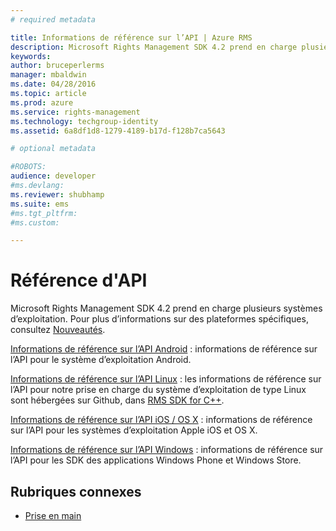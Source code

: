 ```yaml
---
# required metadata

title: Informations de référence sur l’API | Azure RMS
description: Microsoft Rights Management SDK 4.2 prend en charge plusieurs systèmes d’exploitation : Android, iOS, OS X, Linux, Windows Phone et Windows Store.
keywords:
author: bruceperlerms
manager: mbaldwin
ms.date: 04/28/2016
ms.topic: article
ms.prod: azure
ms.service: rights-management
ms.technology: techgroup-identity
ms.assetid: 6a8df1d8-1279-4189-b17d-f128b7ca5643

# optional metadata

#ROBOTS:
audience: developer
#ms.devlang:
ms.reviewer: shubhamp
ms.suite: ems
#ms.tgt_pltfrm:
#ms.custom:

---
```


# Référence d'API

Microsoft Rights Management SDK 4.2 prend en charge plusieurs systèmes d’exploitation. Pour plus d’informations sur des plateformes spécifiques, consultez [Nouveautés](release-notes.md).

[Informations de référence sur l’API Android](https://stage.docs.microsoft.com/rights-management/sdk/4.2/api/android/com.microsoft.rightsmanagement) : informations de référence sur l’API pour le système d’exploitation Android.

[Informations de référence sur l’API Linux](linux-c-api-reference.md) : les informations de référence sur l’API pour notre prise en charge du système d’exploitation de type Linux sont hébergées sur Github, dans [RMS SDK for C++](http://azuread.github.io/rms-sdk-for-cpp/annotated.html).

[Informations de référence sur l’API iOS / OS X](https://stage.docs.microsoft.com/rights-management/sdk/4.2/api/iOS/iOS) : informations de référence sur l’API pour les systèmes d’exploitation Apple iOS et OS X.

[Informations de référence sur l’API Windows](https://stage.docs.microsoft.com/rights-management/sdk/4.2/api/winrt/Microsoft.RightsManagement) : informations de référence sur l’API pour les SDK des applications Windows Phone et Windows Store.

## Rubriques connexes ##

* [Prise en main](get-started.md)
 

 


<!--HONumber=Apr16_HO3-->


